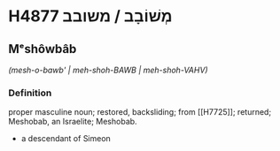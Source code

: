 # H4877 מְשׁוֹבָב / משובב

## Mᵉshôwbâb

_(mesh-o-bawb' | meh-shoh-BAWB | meh-shoh-VAHV)_

### Definition

proper masculine noun; restored, backsliding; from [[H7725]]; returned; Meshobab, an Israelite; Meshobab.

- a descendant of Simeon
